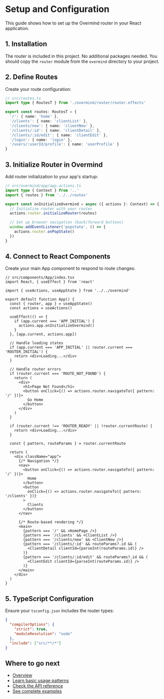 # Setup and Configuration

This guide shows how to set up the Overmind router in your React application.

## 1. Installation

The router is included in this project. No additional packages needed.
You should copy the `router` module from the `overmind` directory to your project.

## 2. Define Routes

Create your route configuration:

```typescript
// src/routes.ts
import type { RoutesT } from './overmind/router/router.effects'

export const routes: RoutesT = {
  '/': { name: 'home' },
  '/clients': { name: 'clientList' },
  '/clients/new': { name: 'clientNew' },
  '/clients/:id': { name: 'clientDetail' },
  '/clients/:id/edit': { name: 'clientEdit' },
  '/login': { name: 'login' },
  '/users/:userId/profile': { name: 'userProfile' }
}
```

## 3. Initialize Router in Overmind

Add router initialization to your app's startup:

```typescript
// src/overmind/app/app.actions.ts
import type { Context } from '..'
import { routes } from '../../routes'

export const onInitializeOvermind = async ({ actions }: Context) => {
  // Initialize router with your routes
  actions.router.initializeRouter(routes)

  // Set up browser navigation (back/forward buttons)
  window.addEventListener('popstate', () => {
    actions.router.onPopState()
  })
}
```

## 4. Connect to React Components

Create your main App component to respond to route changes:

```tsx
// src/components/App/index.tsx
import React, { useEffect } from 'react'

import { useActions, useAppState } from '../../overmind'

export default function App() {
  const { router, app } = useAppState()
  const actions = useActions()

  useEffect(() => {
    if (app.current === 'APP_INITIAL') {
      actions.app.onInitializeOvermind()
    }
  }, [app.current, actions.app])

  // Handle loading states
  if (app.current === 'APP_INITIAL' || router.current === 'ROUTER_INITIAL') {
    return <div>Loading...</div>
  }

  // Handle router errors
  if (router.current === 'ROUTE_NOT_FOUND') {
    return (
      <div>
        <h1>Page Not Found</h1>
        <button onClick={() => actions.router.navigateTo({ pattern: '/' })}>
          Go Home
        </button>
      </div>
    )
  }

  if (router.current !== 'ROUTER_READY' || !router.currentRoute) {
    return <div>Loading...</div>
  }

  const { pattern, routeParams } = router.currentRoute

  return (
    <div className="app">
      {/* Navigation */}
      <nav>
        <button onClick={() => actions.router.navigateTo({ pattern: '/' })}>
          Home
        </button>
        <button
          onClick={() => actions.router.navigateTo({ pattern: '/clients' })}
        >
          Clients
        </button>
      </nav>

      {/* Route-based rendering */}
      <main>
        {pattern === '/' && <HomePage />}
        {pattern === '/clients' && <ClientList />}
        {pattern === '/clients/new' && <ClientNew />}
        {pattern === '/clients/:id' && routeParams?.id && (
          <ClientDetail clientId={parseInt(routeParams.id)} />
        )}
        {pattern === '/clients/:id/edit' && routeParams?.id && (
          <ClientEdit clientId={parseInt(routeParams.id)} />
        )}
      </main>
    </div>
  )
}
```

## 5. TypeScript Configuration

Ensure your `tsconfig.json` includes the router types:

```json
{
  "compilerOptions": {
    "strict": true,
    "moduleResolution": "node"
  },
  "include": ["src/**/*"]
}
```

## Where to go next

- [Overview](../README.md)
- [Learn basic usage patterns](./usage.md)
- [Check the API reference](./api.md)
- [See complete examples](./examples.md)
